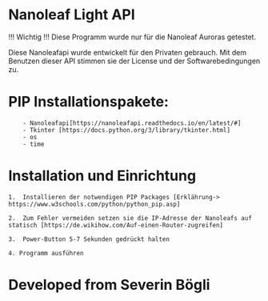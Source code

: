 # Nanoleaf Light API

!!! Wichtig !!! Diese Programm wurde nur für die Nanoleaf Auroras getestet.

Diese Nanoleafapi wurde entwickelt für den Privaten gebrauch.
Mit dem Benutzen dieser API stimmen sie der License und der Softwarebedingungen zu.

# PIP Installationspakete:

        - Nanoleafapi[https://nanoleafapi.readthedocs.io/en/latest/#]
        - Tkinter [https://docs.python.org/3/library/tkinter.html]
        - os
        - time
    

# Installation und Einrichtung

    1.  Installieren der notwendigen PIP Packages [Erklährung-> https://www.w3schools.com/python/python_pip.asp]

    2.  Zum Fehler vermeiden setzen sie die IP-Adresse der Nanoleafs auf statisch [https://de.wikihow.com/Auf-einen-Router-zugreifen]

    3.  Power-Button 5-7 Sekunden gedrückt halten

    4. Programm ausführen


# Developed from Severin Bögli
